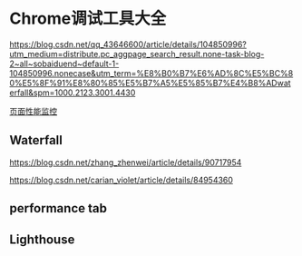 # Chrome调试工具大全

<https://blog.csdn.net/qq_43646600/article/details/104850996?utm_medium=distribute.pc_aggpage_search_result.none-task-blog-2~all~sobaiduend~default-1-104850996.nonecase&utm_term=%E8%B0%B7%E6%AD%8C%E5%BC%80%E5%8F%91%E8%80%85%E5%B7%A5%E5%85%B7%E4%B8%ADwaterfall&spm=1000.2123.3001.4430>

[页面性能监控](https://juejin.cn/post/6844903926001598471)

## Waterfall

<https://blog.csdn.net/zhang_zhenwei/article/details/90717954>

<https://blog.csdn.net/carian_violet/article/details/84954360>

## performance tab

## Lighthouse
